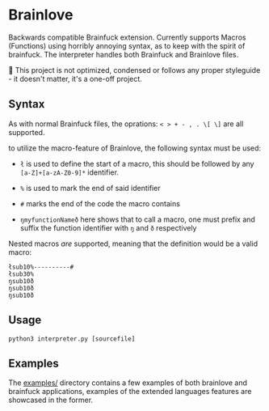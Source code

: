 # Brainlove
Backwards compatible Brainfuck extension. Currently supports Macros (Functions) using horribly annoying syntax, as to keep with the spirit of brainfuck. The interpreter handles both Brainfuck and Brainlove files.

:speech_balloon: This project is not optimized, condensed or follows any proper styleguide - it doesn't matter, it's a one-off project.

## Syntax
As with normal Brainfuck files, the oprations:
`< > + - , . \[ \]` are all supported.

to utilize the macro-feature of Brainlove, the following syntax must be used:

- `ł` is used to define the start of a macro, this should be followed by any `[a-Z]+[a-zA-Z0-9]*` identifier.

- `%` is used to mark the end of said identifier

- `#` marks the end of the code the macro contains

- `ŋmyfunctionNameð` here shows that to call a macro, one must prefix and suffix the function identifier with `ŋ` and `ð` respectively


Nested macros _are_ supported, meaning that the definition would be a valid macro:
```brainfuck
łsub10%----------#
łsub30%
ŋsub10ð
ŋsub10ð
ŋsub10ð
```

## Usage
```
python3 interpreter.py [sourcefile]
```
## Examples
The [examples/](https://github.com/frederikgram/brainlove/tree/master/examples) directory contains a few examples of both brainlove and brainfuck applications,
examples of the extended languages features are showcased in the former.

